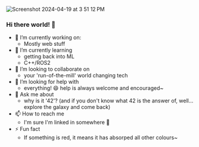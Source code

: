 ![Screenshot 2024-04-19 at 3 51 12 PM](https://github.com/moe-elsadig/moe-elsadig/assets/20112966/212826ce-8186-48eb-a989-9858cc1466ad)

### Hi there world! 👋

- 🔭 I’m currently working on:
  - Mostly web stuff
- 🌱 I’m currently learning
  - getting back into ML
  - C++/ROS2
- 👯 I’m looking to collaborate on
  - your 'run-of-the-mill' world changing tech
- 🤔 I’m looking for help with
  - everything! 😄 help is always welcome and encouraged~
- 💬 Ask me about
  - why is it '42'? (and if you don't know what 42 is the answer of, well... explore the galaxy and come back)
- 📫 How to reach me
  - I'm sure I'm linked in somewhere 👀
- ⚡ Fun fact
  - If something is red, it means it has absorped all other colours~

